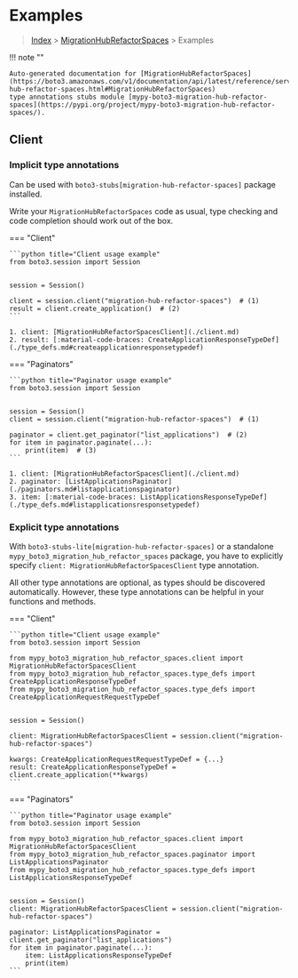 # Examples

> [Index](../README.md) > [MigrationHubRefactorSpaces](./README.md) > Examples

!!! note ""

    Auto-generated documentation for [MigrationHubRefactorSpaces](https://boto3.amazonaws.com/v1/documentation/api/latest/reference/services/migration-hub-refactor-spaces.html#MigrationHubRefactorSpaces)
    type annotations stubs module [mypy-boto3-migration-hub-refactor-spaces](https://pypi.org/project/mypy-boto3-migration-hub-refactor-spaces/).

## Client

### Implicit type annotations

Can be used with `boto3-stubs[migration-hub-refactor-spaces]` package installed.

Write your `MigrationHubRefactorSpaces` code as usual,
type checking and code completion should work out of the box.


=== "Client"

    ```python title="Client usage example"
    from boto3.session import Session


    session = Session()

    client = session.client("migration-hub-refactor-spaces")  # (1)
    result = client.create_application()  # (2)
    ```

    1. client: [MigrationHubRefactorSpacesClient](./client.md)
    2. result: [:material-code-braces: CreateApplicationResponseTypeDef](./type_defs.md#createapplicationresponsetypedef) 



=== "Paginators"

    ```python title="Paginator usage example"
    from boto3.session import Session


    session = Session()
    client = session.client("migration-hub-refactor-spaces")  # (1)

    paginator = client.get_paginator("list_applications")  # (2)
    for item in paginator.paginate(...):
        print(item)  # (3)
    ```

    1. client: [MigrationHubRefactorSpacesClient](./client.md)
    2. paginator: [ListApplicationsPaginator](./paginators.md#listapplicationspaginator)
    3. item: [:material-code-braces: ListApplicationsResponseTypeDef](./type_defs.md#listapplicationsresponsetypedef) 




### Explicit type annotations

With `boto3-stubs-lite[migration-hub-refactor-spaces]`
or a standalone `mypy_boto3_migration_hub_refactor_spaces` package, you have to explicitly specify `client: MigrationHubRefactorSpacesClient` type annotation.

All other type annotations are optional, as types should be discovered automatically.
However, these type annotations can be helpful in your functions and methods.


=== "Client"

    ```python title="Client usage example"
    from boto3.session import Session

    from mypy_boto3_migration_hub_refactor_spaces.client import MigrationHubRefactorSpacesClient
    from mypy_boto3_migration_hub_refactor_spaces.type_defs import CreateApplicationResponseTypeDef
    from mypy_boto3_migration_hub_refactor_spaces.type_defs import CreateApplicationRequestRequestTypeDef


    session = Session()

    client: MigrationHubRefactorSpacesClient = session.client("migration-hub-refactor-spaces")

    kwargs: CreateApplicationRequestRequestTypeDef = {...}
    result: CreateApplicationResponseTypeDef = client.create_application(**kwargs)
    ```



=== "Paginators"

    ```python title="Paginator usage example"
    from boto3.session import Session

    from mypy_boto3_migration_hub_refactor_spaces.client import MigrationHubRefactorSpacesClient
    from mypy_boto3_migration_hub_refactor_spaces.paginator import ListApplicationsPaginator
    from mypy_boto3_migration_hub_refactor_spaces.type_defs import ListApplicationsResponseTypeDef


    session = Session()
    client: MigrationHubRefactorSpacesClient = session.client("migration-hub-refactor-spaces")

    paginator: ListApplicationsPaginator = client.get_paginator("list_applications")
    for item in paginator.paginate(...):
        item: ListApplicationsResponseTypeDef
        print(item)
    ```




